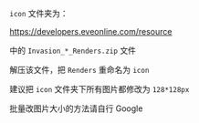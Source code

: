 `icon` 文件夹为：

<https://developers.eveonline.com/resource>

中的 `Invasion_*_Renders.zip` 文件

解压该文件，把 `Renders` 重命名为 `icon`

建议把 `icon` 文件夹下所有图片都修改为 `128*128px`

批量改图片大小的方法请自行 Google

